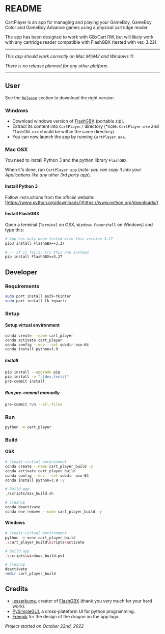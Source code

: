 
# README

CartPlayer is an app for managing and playing your GameBoy, GameBoy Color and GameBoy Advance games using a physical cartridge reader.

The app has been designed to work with GBxCart RW, but will likely work with any cartridge reader compatible with FlashGBX (tested with ver. 3.22).

----

*This app should work correctly on Mac M1/M2 and Windows 11.*

*There is no release planned for any other platform.*

----

## User

See the [`Release`](https://github.com/djidane535/cart_player/releases) section to download the right version.

### Windows

- Download windows version of [FlashGBX](https://github.com/lesserkuma/FlashGBX/releases) (portable zip).
- Extract its content into `CartPlayer/` directory (*note: `CartPlayer.exe` and `FlashGBX.exe` should be within the same directory). 
- You can now launch the app by running `CartPlayer.exe`.

### Mac OSX

You need to install Python 3 and the python library `FlashGBX`.

When it's done, run `CartPlayer.app` (*note: you can copy it into your Applications like any other 3rd party app*).

#### Install Python 3

Follow instructions from the official website: [https://www.python.org/downloads/](https://www.python.org/downloads/)

#### Install FlashGBX

Open a terminal (`Terminal` on OSX, `Windows Powershell` on Windows) and type this:

```bash
# App has only been tested with this version 3.27
pip3 install FlashGBX==3.27  

# -- if it fails, try this one instead
pip install FlashGBX==3.27
```

## Developer

### Requirements

```bash
sudo port install py39-tkinter
sudo port install tk +quartz
```

### Setup

#### Setup virtual environment

```bash
conda create --name cart_player
conda activate cart_player
conda config --env --set subdir osx-64
conda install python=3.9
```

##### Install

```bash
pip install --upgrade pip
pip install -e ".[dev,tests]"
pre-commit install
```

##### Run pre-commit manually

```bash
pre-commit run --all-files
```

### Run

```bash
python -m cart_player
```

### Build

#### OSX

```bash
# Create virtual environment
conda create --name cart_player_build -y
conda activate cart_player_build
conda config --env --set subdir osx-64
conda install python=3.9 -y

# Build app
./scripts/osx_build.sh

# Cleanup
conda deactivate
conda env remove --name cart_player_build -y
```

#### Windows

```bash
# Create virtual environment
python -m venv cart_player_build
.\cart_player_build\Scripts\activate

# Build app
.\scripts\windows_build.ps1

# Cleanup
deactivate
rmdir cart_player_build
```

## Credits

- [lesserkuma](https://github.com/lesserkuma), creator of [FlashGBX](https://github.com/lesserkuma/FlashGBX) (thank you very much for your hard work).
- [PySimpleGUI](https://www.pysimplegui.org), a cross-plateform UI for python programming.
- [Freepik](https://www.flaticon.com/fr/icones-gratuites/dragon) for the design of the dragon on the app logo.

*Project started on October 22nd, 2022*

